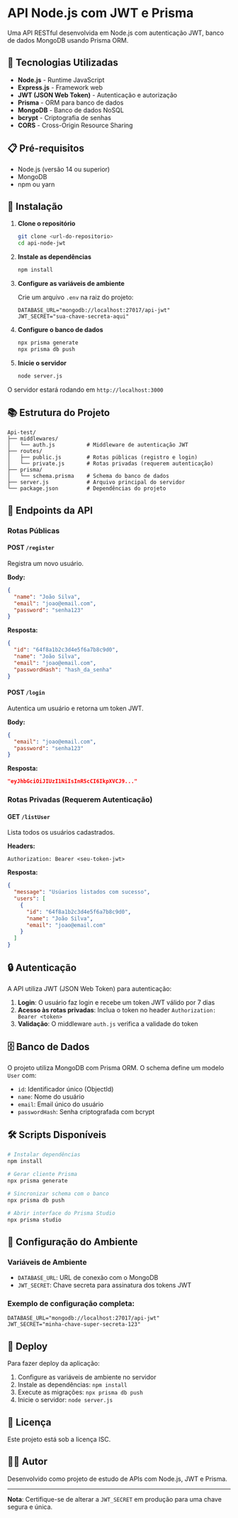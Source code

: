 # API Node.js com JWT e Prisma

Uma API RESTful desenvolvida em Node.js com autenticação JWT, banco de dados MongoDB usando Prisma ORM.

## 🚀 Tecnologias Utilizadas

- **Node.js** - Runtime JavaScript
- **Express.js** - Framework web
- **JWT (JSON Web Token)** - Autenticação e autorização
- **Prisma** - ORM para banco de dados
- **MongoDB** - Banco de dados NoSQL
- **bcrypt** - Criptografia de senhas
- **CORS** - Cross-Origin Resource Sharing

## 📋 Pré-requisitos

- Node.js (versão 14 ou superior)
- MongoDB
- npm ou yarn

## 🔧 Instalação

1. **Clone o repositório**
   ```bash
   git clone <url-do-repositorio>
   cd api-node-jwt
   ```

2. **Instale as dependências**
   ```bash
   npm install
   ```

3. **Configure as variáveis de ambiente**
   
   Crie um arquivo `.env` na raiz do projeto:
   ```env
   DATABASE_URL="mongodb://localhost:27017/api-jwt"
   JWT_SECRET="sua-chave-secreta-aqui"
   ```

4. **Configure o banco de dados**
   ```bash
   npx prisma generate
   npx prisma db push
   ```

5. **Inicie o servidor**
   ```bash
   node server.js
   ```

O servidor estará rodando em `http://localhost:3000`

## 📚 Estrutura do Projeto

```
Api-test/
├── middlewares/
│   └── auth.js          # Middleware de autenticação JWT
├── routes/
│   ├── public.js        # Rotas públicas (registro e login)
│   └── private.js       # Rotas privadas (requerem autenticação)
├── prisma/
│   └── schema.prisma    # Schema do banco de dados
├── server.js            # Arquivo principal do servidor
└── package.json         # Dependências do projeto
```

## 🔐 Endpoints da API

### Rotas Públicas

#### POST `/register`
Registra um novo usuário.

**Body:**
```json
{
  "name": "João Silva",
  "email": "joao@email.com",
  "password": "senha123"
}
```

**Resposta:**
```json
{
  "id": "64f8a1b2c3d4e5f6a7b8c9d0",
  "name": "João Silva",
  "email": "joao@email.com",
  "passwordHash": "hash_da_senha"
}
```

#### POST `/login`
Autentica um usuário e retorna um token JWT.

**Body:**
```json
{
  "email": "joao@email.com",
  "password": "senha123"
}
```

**Resposta:**
```json
"eyJhbGciOiJIUzI1NiIsInR5cCI6IkpXVCJ9..."
```

### Rotas Privadas (Requerem Autenticação)

#### GET `/listUser`
Lista todos os usuários cadastrados.

**Headers:**
```
Authorization: Bearer <seu-token-jwt>
```

**Resposta:**
```json
{
  "message": "Usúarios listados com sucesso",
  "users": [
    {
      "id": "64f8a1b2c3d4e5f6a7b8c9d0",
      "name": "João Silva",
      "email": "joao@email.com"
    }
  ]
}
```

## 🔒 Autenticação

A API utiliza JWT (JSON Web Token) para autenticação:

1. **Login**: O usuário faz login e recebe um token JWT válido por 7 dias
2. **Acesso às rotas privadas**: Inclua o token no header `Authorization: Bearer <token>`
3. **Validação**: O middleware `auth.js` verifica a validade do token

## 🗄️ Banco de Dados

O projeto utiliza MongoDB com Prisma ORM. O schema define um modelo `User` com:

- `id`: Identificador único (ObjectId)
- `name`: Nome do usuário
- `email`: Email único do usuário
- `passwordHash`: Senha criptografada com bcrypt

## 🛠️ Scripts Disponíveis

```bash
# Instalar dependências
npm install

# Gerar cliente Prisma
npx prisma generate

# Sincronizar schema com o banco
npx prisma db push

# Abrir interface do Prisma Studio
npx prisma studio
```

## 🔧 Configuração do Ambiente

### Variáveis de Ambiente

- `DATABASE_URL`: URL de conexão com o MongoDB
- `JWT_SECRET`: Chave secreta para assinatura dos tokens JWT

### Exemplo de configuração completa:

```env
DATABASE_URL="mongodb://localhost:27017/api-jwt"
JWT_SECRET="minha-chave-super-secreta-123"
```

## 🚀 Deploy

Para fazer deploy da aplicação:

1. Configure as variáveis de ambiente no servidor
2. Instale as dependências: `npm install`
3. Execute as migrações: `npx prisma db push`
4. Inicie o servidor: `node server.js`

## 📝 Licença

Este projeto está sob a licença ISC.

## 👨‍💻 Autor

Desenvolvido como projeto de estudo de APIs com Node.js, JWT e Prisma.

---

**Nota**: Certifique-se de alterar a `JWT_SECRET` em produção para uma chave segura e única. 